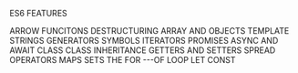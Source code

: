 ES6 FEATURES

ARROW FUNCITONS
DESTRUCTURING ARRAY AND OBJECTS
TEMPLATE STRINGS
GENERATORS
SYMBOLS
ITERATORS
PROMISES
ASYNC AND AWAIT
CLASS
CLASS INHERITANCE
GETTERS AND SETTERS
SPREAD OPERATORS
MAPS
SETS
THE FOR ---OF LOOP
LET
CONST